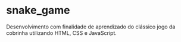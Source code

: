 # snake_game
Desenvolvimento com finalidade de aprendizado do clássico jogo da cobrinha utilizando HTML, CSS e JavaScript.
